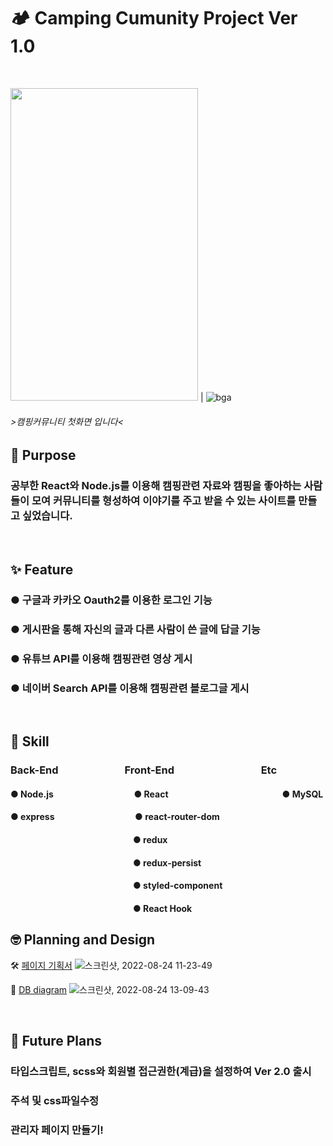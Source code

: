 # 🏕️ Camping Cumunity Project Ver 1.0
<br/>

 <img src="https://user-images.githubusercontent.com/92001468/186299471-e951024d-ff32-41db-8cf1-d67dcde04337.png" width="300" height="500"> | ![bga](https://user-images.githubusercontent.com/92001468/186324727-a6ae0cc2-b70f-433a-9c43-8fd3c0a4ddc5.GIF) 

###### >캠핑커뮤니티 첫화면 입니다<
## :dart: Purpose
### 공부한 React와 Node.js를 이용해 캠핑관련 자료와 캠핑을 좋아하는 사람들이 모여 커뮤니티를 형성하여 이야기를 주고 받을 수 있는 사이트를 만들고 싶었습니다.
<br/>

## :sparkles: Feature
### ● 구글과 카카오 Oauth2를 이용한 로그인 기능
### ● 게시판을 통해 자신의 글과 다른 사람이 쓴 글에 답글 기능
### ● 유튜브 API를 이용해 캠핑관련 영상 게시
### ● 네이버 Search API를 이용해 캠핑관련 블로그글 게시
<br/>

## :pushpin: Skill
### Back-End      &nbsp;&nbsp;Front-End        &nbsp;&nbsp;Etc
#### ● Node.js        &nbsp;&nbsp;&nbsp;&nbsp;&nbsp;● React             ● MySQL<br/>
#### ● express        &nbsp;&nbsp;&nbsp;&nbsp;&nbsp;● react-router-dom<br/>
####               ● redux<br/>
####               ● redux-persist<br/>
####               ● styled-component<br/>
####               ● React Hook<br/>

## :nerd_face: Planning and Design

:hammer_and_wrench: [페이지 기획서](https://www.figma.com/file/vtp2oDRXIqqphTyYPiMcmG/Untitled?node-id=0%3A1)
![스크린샷, 2022-08-24 11-23-49](https://user-images.githubusercontent.com/92001468/186304395-44e2ec22-9009-49b3-b1a9-a63550db8c95.png)

:memo: [DB diagram](https://dbdiagram.io/d/6305a49af1a9b01b0fcf5a41)
![스크린샷, 2022-08-24 13-09-43](https://user-images.githubusercontent.com/92001468/186327172-e9f6f2c4-de1e-400f-bb75-262e007b5129.png)

<br/>

## :construction_worker: Future Plans
### 타입스크립트, scss와 회원별 접근권한(계급)을 설정하여 Ver 2.0 출시
### 주석 및 css파일수정
### 관리자 페이지 만들기!